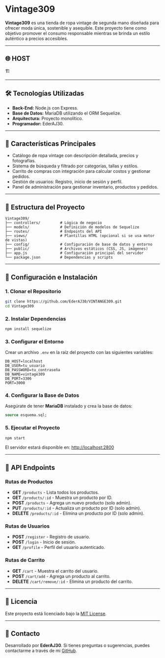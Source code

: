 
# Vintage309

**Vintage309** es una tienda de ropa vintage de segunda mano diseñada para ofrecer moda única, sostenible y asequible. Este proyecto tiene como objetivo promover el consumo responsable mientras se brinda un estilo auténtico a precios accesibles.

---

## 🌐 HOST

🏗️

---

## 🛠️ Tecnologías Utilizadas

- **Back-End:** Node.js con Express.
- **Base de Datos:** MariaDB utilizando el ORM Sequelize.
- **Arquitectura:** Proyecto monolítico.
- **Programador:** EderAJ30.

---

## 🌟 Características Principales

- Catálogo de ropa vintage con descripción detallada, precios y fotografías.
- Sistema de búsqueda y filtrado por categorías, tallas y estilos.
- Carrito de compras con integración para calcular costos y gestionar pedidos.
- Gestión de usuarios: Registro, inicio de sesión y perfil.
- Panel de administración para gestionar inventario, productos y pedidos.

---

## 📂 Estructura del Proyecto

```
Vintage309/
├── controllers/         # Lógica de negocio
├── models/              # Definición de modelos de Sequelize
├── routes/              # Endpoints del API
├── views/               # Plantillas HTML (opcional si se usa motor de vistas)
├── config/              # Configuración de base de datos y entorno
├── public/              # Archivos estáticos (CSS, JS, imágenes)
├── app.js               # Configuración principal del servidor
└── package.json         # Dependencias y scripts
```

---

## 🚀 Configuración e Instalación

### 1. Clonar el Repositorio

```bash
git clone https://github.com/EderAJ30/VINTANGE309.git
cd Vintage309
```

### 2. Instalar Dependencias

```bash
npm install sequelize
```

### 3. Configurar el Entorno

Crear un archivo `.env` en la raíz del proyecto con las siguientes variables:

```
DB_HOST=localhost
DB_USER=tu_usuario
DB_PASSWORD=tu_contraseña
DB_NAME=vintage309
DB_PORT=3306
PORT=3000
```

### 4. Configurar la Base de Datos

Asegúrate de tener **MariaDB** instalado y crea la base de datos:

```sql
source esquema.sql;
```

### 5. Ejecutar el Proyecto

```bash
npm start
```

El servidor estará disponible en: [http://localhost:2800](http://localhost:2800)

---

## 📖 API Endpoints

### Rutas de Productos

- **GET** `/products` - Lista todos los productos.
- **GET** `/products/:id` - Muestra un producto por ID.
- **POST** `/products` - Agrega un nuevo producto (solo admin).
- **PUT** `/products/:id` - Actualiza un producto por ID (solo admin).
- **DELETE** `/products/:id` - Elimina un producto por ID (solo admin).

### Rutas de Usuarios

- **POST** `/register` - Registro de usuario.
- **POST** `/login` - Inicio de sesión.
- **GET** `/profile` - Perfil del usuario autenticado.

### Rutas de Carrito

- **GET** `/cart` - Muestra el carrito del usuario.
- **POST** `/cart/add` - Agrega un producto al carrito.
- **DELETE** `/cart/remove/:id` - Elimina un producto del carrito.

---

## 📝 Licencia

Este proyecto está licenciado bajo la [MIT License](./LICENSE).

---

## 💌 Contacto

Desarrollado por **EderAJ30**. Si tienes preguntas o sugerencias, puedes contactarme a través de mi [GitHub](https://github.com/EderAJ30).
